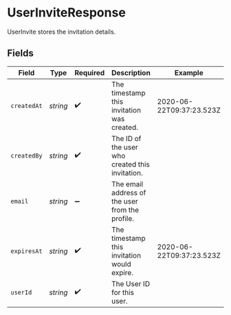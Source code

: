 # UserInviteResponse

UserInvite stores the invitation details.


## Fields

| Field                                           | Type                                            | Required                                        | Description                                     | Example                                         |
| ----------------------------------------------- | ----------------------------------------------- | ----------------------------------------------- | ----------------------------------------------- | ----------------------------------------------- |
| `createdAt`                                     | *string*                                        | :heavy_check_mark:                              | The timestamp this invitation was created.      | 2020-06-22T09:37:23.523Z                        |
| `createdBy`                                     | *string*                                        | :heavy_check_mark:                              | The ID of the user who created this invitation. |                                                 |
| `email`                                         | *string*                                        | :heavy_minus_sign:                              | The email address of the user from the profile. |                                                 |
| `expiresAt`                                     | *string*                                        | :heavy_check_mark:                              | The timestamp this invitation would expire.     | 2020-06-22T09:37:23.523Z                        |
| `userId`                                        | *string*                                        | :heavy_check_mark:                              | The User ID for this user.                      |                                                 |
